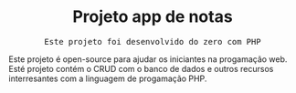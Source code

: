 <h1 align="center">Projeto app de notas</h1>
<p align="center"><samp>Este projeto foi desenvolvido do zero com PHP</samp></p>
Este projeto é open-source para ajudar os iniciantes na progamação web.<br>
Esté projeto contém o CRUD com o banco de dados e outros recursos interresantes com a linguagem de progamação PHP.

